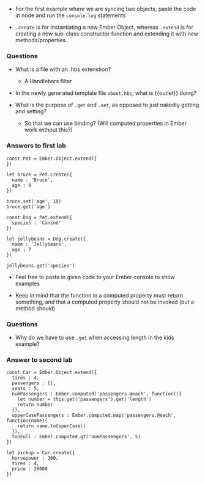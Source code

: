 * For the first example where we are syncing two objects, paste the code in node and run the `console.log` statements

* `.create` is for instantiating a new Ember Object, whereas `.extend` is for creating a new sub-class constructor function and extending it with new methods/properties.

### Questions
* What is a file with an .hbs extenstion?
  * A Handlebars filter

* In the newly generated template file `about.hbs`, what is {{outlet}} doing?

* What is the purpose of `.get` and `.set`, as opposed to just nakedly getting and setting?
  * So that we can use binding? (Will computed properties in Ember work without this?)

### Answers to first lab
```
const Pet = Ember.Object.extend({
})

let bruce = Pet.create({
  name : 'Bruce',
  age : 9
})

bruce.set('age', 10)
bruce.get('age')

const Dog = Pet.extend({
  species : 'Canine'
})

let jellybeans = Dog.create({
  name : 'Jellybeans',
  age : 7
})

jellybeans.get('species')
```

* Feel free to paste in given code to your Ember console to show examples

* Keep in mind that the function in a computed property must return something, and that a computed property should not be invoked (but a method should)

### Questions

* Why do we have to use `.get` when accessing length in the kids example?

### Answer to second lab
```
const Car = Ember.Object.extend({
  tires : 4,
  passengers : [],
  seats : 5,
  numPassengers : Ember.computed('passengers.@each', function(){
    let number = this.get('passengers').get('length')
    return number
  }),
  upperCasePassengers : Ember.computed.map('passengers.@each', function(name){
    return name.toUpperCase()
  }),
  tooFull : Ember.computed.gt('numPassengers', 5)
})

let pickup = Car.create({
  horsepower : 300,
  tires : 4,
  price : 30000
})
```

